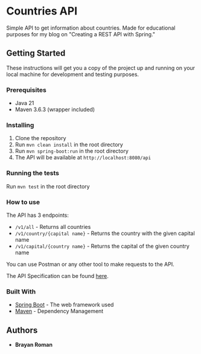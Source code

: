 # Countries API 
Simple API to get information about countries. Made for educational purposes for my blog on "Creating a REST API with Spring."

## Getting Started
These instructions will get you a copy of the project up and running on your local machine for development and testing purposes.

### Prerequisites
- Java 21
- Maven 3.6.3 (wrapper included)

### Installing
1. Clone the repository
2. Run `mvn clean install` in the root directory
3. Run `mvn spring-boot:run` in the root directory
4. The API will be available at `http://localhost:8080/api`

### Running the tests
Run `mvn test` in the root directory

### How to use
The API has 3 endpoints:
- `/v1/all` - Returns all countries
- `/v1/country/{capital name}` - Returns the country with the given capital name
- `/v1/capital/{country name}` - Returns the capital of the given country name

You can use Postman or any other tool to make requests to the API.

The API Specification can be found [here](API_Specification.json).

### Built With
- [Spring Boot](https://spring.io/projects/spring-boot) - The web framework used
- [Maven](https://maven.apache.org/) - Dependency Management

## Authors
- **Brayan Roman**